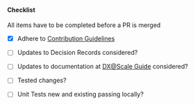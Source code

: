 






#### Checklist
All items have to be completed before a PR is merged

- [x] Adhere to [Contribution Guidelines](https://docs.dxatscale.io/about-us/contributing-to-dx-scale)
- [ ] Updates to Decision Records considered?
- [ ] Updates to documentation at [DX@Scale Guide](https://github.com/dxatscale/dxatscale-guide) considered?
- [ ] Tested changes?
- [ ] Unit Tests new and existing passing locally?

